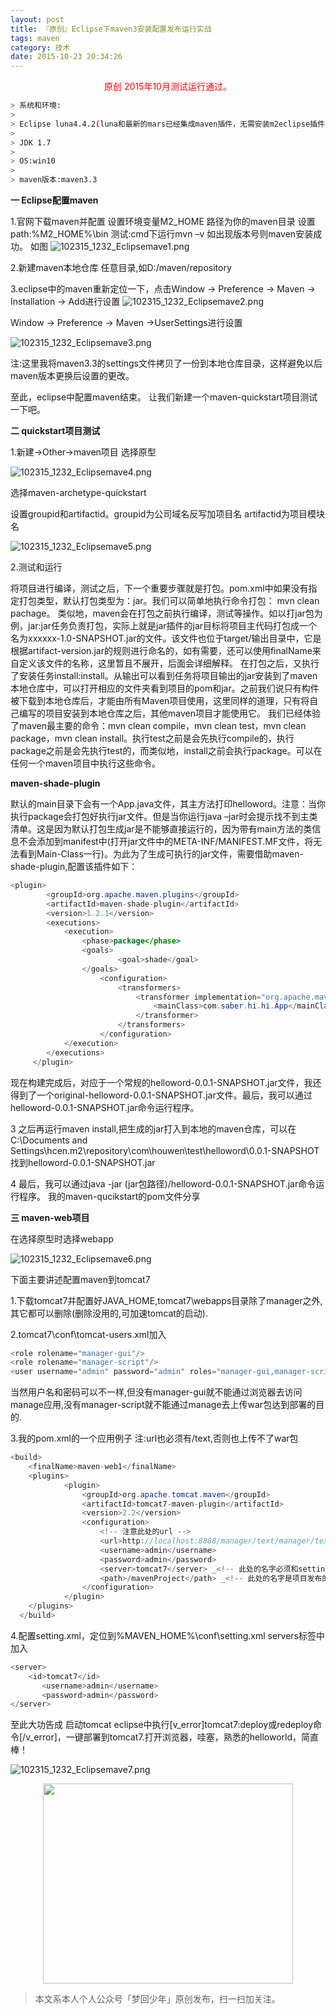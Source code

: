 ```yaml
---
layout: post
title: 『原创』Eclipse下maven3安装配置发布运行实战
tags: maven
category: 技术 
date: 2015-10-23 20:34:26
---
```


<center><font color="red">原创 2015年10月测试运行通过。</font></center>

```bash
> 系统和环境:
> 
> Eclipse luna4.4.2(luna和最新的mars已经集成maven插件，无需安装m2eclipse插件)
> 
> JDK 1.7
> 
> OS:win10
> 
> maven版本:maven3.3
```

**一 Eclipse配置maven**

1.官网下载maven并配置
设置环境变量M2_HOME 路径为你的maven目录
设置path:%M2_HOME%\bin
测试:cmd下运行mvn –v 如出现版本号则maven安装成功。
如图
![102315_1232_Eclipsemave1.png](http://112.74.15.218/wp-content/uploads/2015/10/102315_1232_Eclipsemave1.png)

2.新建maven本地仓库
任意目录,如D:/maven/repository

3.eclipse中的maven重新定位一下，点击Window -> Preference -> Maven -> Installation -> Add进行设置
![102315_1232_Eclipsemave2.png](http://112.74.15.218/wp-content/uploads/2015/10/102315_1232_Eclipsemave2.png)

Window -> Preference -> Maven ->UserSettings进行设置

![102315_1232_Eclipsemave3.png](http://112.74.15.218/wp-content/uploads/2015/10/102315_1232_Eclipsemave3.png)

注:这里我将maven3.3的settings文件拷贝了一份到本地仓库目录，这样避免以后maven版本更换后设置的更改。

至此，eclipse中配置maven结束。
让我们新建一个maven-quickstart项目测试一下吧。

**二 quickstart项目测试**

1.新建->Other->maven项目
选择原型

![102315_1232_Eclipsemave4.png](http://112.74.15.218/wp-content/uploads/2015/10/102315_1232_Eclipsemave4.png)

选择maven-archetype-quickstart

设置groupid和artifactid。groupid为公司域名反写加项目名
artifactid为项目模块名

![102315_1232_Eclipsemave5.png](http://112.74.15.218/wp-content/uploads/2015/10/102315_1232_Eclipsemave5.png)

2.测试和运行

将项目进行编译，测试之后，下一个重要步骤就是打包。pom.xml中如果没有指定打包类型，默认打包类型为：jar。我们可以简单地执行命令打包： mvn clean pachage。
类似地，maven会在打包之前执行编译，测试等操作。如以打jar包为例，jar:jar任务负责打包，实际上就是jar插件的jar目标将项目主代码打包成一个名为xxxxxx-1.0-SNAPSHOT.jar的文件。该文件也位于target/输出目录中，它是根据artifact-version.jar的规则进行命名的，如有需要，还可以使用finalName来自定义该文件的名称，这里暂且不展开，后面会详细解释。
在打包之后，又执行了安装任务install:install。从输出可以看到任务将项目输出的jar安装到了maven本地仓库中，可以打开相应的文件夹看到项目的pom和jar。之前我们说只有构件被下载到本地仓库后，才能由所有Maven项目使用，这里同样的道理，只有将自己编写的项目安装到本地仓库之后，其他maven项目才能使用它。
我们已经体验了maven最主要的命令：mvn clean compile，mvn clean test，mvn clean package，mvn clean install。执行test之前是会先执行compile的，执行package之前是会先执行test的，而类似地，install之前会执行package。可以在任何一个maven项目中执行这些命令。

**maven-shade-plugin**

默认的main目录下会有一个App.java文件，其主方法打印helloword。注意：当你执行package会打包好执行jar文件。但是当你运行java –jar时会提示找不到主类清单。这是因为默认打包生成jar是不能够直接运行的，因为带有main方法的类信息不会添加到manifest中(打开jar文件中的META-INF/MANIFEST.MF文件，将无法看到Main-Class一行)。为此为了生成可执行的jar文件，需要借助maven-shade-plugin,配置该插件如下：

```java
<plugin>
        <groupId>org.apache.maven.plugins</groupId>
        <artifactId>maven-shade-plugin</artifactId>
        <version>1.2.1</version>
        <executions>
            <execution>
                <phase>package</phase>
                <goals>
                        <goal>shade</goal>
                </goals>
                    <configuration>
                        <transformers>
                            <transformer implementation="org.apache.maven.plugins.shade.resource.ManifestResourceTransformer">
                                <mainClass>com.saber.hi.hi.App</mainClass>
                            </transformer>
                        </transformers>
                    </configuration>
            </execution>
        </executions>
     </plugin>
```

现在构建完成后，对应于一个常规的helloword-0.0.1-SNAPSHOT.jar文件，我还得到了一个original-helloword-0.0.1-SNAPSHOT.jar文件。最后，我可以通过helloword-0.0.1-SNAPSHOT.jar命令运行程序。

3 之后再运行maven install,把生成的jar打入到本地的maven仓库，可以在C:\Documents and Settings\hcen\.m2\repository\com\houwen\test\helloword\0.0.1-SNAPSHOT
找到helloword-0.0.1-SNAPSHOT.jar

4 最后，我可以通过java -jar  (jar包路径)/helloword-0.0.1-SNAPSHOT.jar命令运行程序。
我的maven-qucikstart的pom文件分享

**三 maven-web项目**

在选择原型时选择webapp

![102315_1232_Eclipsemave6.png](http://112.74.15.218/wp-content/uploads/2015/10/102315_1232_Eclipsemave6.png)

下面主要讲述配置maven到tomcat7

1.下载tomcat7并配置好JAVA_HOME,tomcat7\webapps目录除了manager之外,其它都可以删除(删除没用的,可加速tomcat的启动).

2.tomcat7\conf\tomcat-users.xml加入

```java
<role rolename="manager-gui"/>
<role rolename="manager-script"/>
<user username="admin" password="admin" roles="manager-gui,manager-script"/>
```

当然用户名和密码可以不一样,但没有manager-gui就不能通过浏览器去访问manage应用,没有manager-script就不能通过manage去上传war包达到部署的目的.

3.我的pom.xml的一个应用例子 注:url也必须有/text,否则也上传不了war包

```java
<build>
    <finalName>maven-web1</finalName>
    <plugins>
			<plugin>
				<groupId>org.apache.tomcat.maven</groupId>
				<artifactId>tomcat7-maven-plugin</artifactId>
				<version>2.2</version>
				<configuration>
					<!-- 注意此处的url -->
        			<url>http://localhost:8888/manager/text/manager/text</url>
        			<username>admin</username>  
					<password>admin</password> 
        			<server>tomcat7</server> _<!-- 此处的名字必须和setting.xml中配置的ID一致-->_
        			<path>/mavenProject</path> _<!-- 此处的名字是项目发布的工程名-->_
				</configuration>
			</plugin>
	</plugins>
  </build>
```

4.配置setting.xml，定位到%MAVEN_HOME%\conf\setting.xml
servers标签中加入

```java
<server>  
  	<id>tomcat7</id>  
       <username>admin</username>  
       <password>admin</password>  
</server>
```  

至此大功告成 启动tomcat eclipse中执行[v_error]tomcat7:deploy或redeploy命令[/v_error]，一键部署到tomcat7.打开浏览器，哇塞，熟悉的helloworld，简直棒！

![102315_1232_Eclipsemave7.png](http://112.74.15.218/wp-content/uploads/2015/10/102315_1232_Eclipsemave7.png)

<div align="center">
<img src="http://7xlkoc.com1.z0.glb.clouddn.com/qrcodenew.jpg" width="400" height="320" />
</div>

> 本文系本人个人公众号「梦回少年」原创发布，扫一扫加关注。